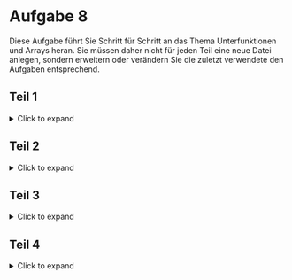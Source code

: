 # Aufgabe 8

Diese Aufgabe führt Sie Schritt für Schritt an das Thema Unterfunktionen und Arrays heran.
Sie müssen daher nicht für jeden Teil eine neue Datei anlegen, sondern erweitern oder verändern Sie die zuletzt verwendete den Aufgaben entsprechend.

## Teil 1
<details>
<summary>Click to expand</summary>

Erstellen Sie ein Feld von 10 int-Werten und Initialisieren Sie das Feld mit beliebigen Daten.
Berechnen Sie die Summe aller Feldelemente und geben Sie die Summe aus.
Berechnen Sie den Mittelwert aller Feldelemente und geben Sie diesen aus.
Ermitteln Sie das größte Feldelement und geben Sie dessen Position und Wert aus.
Das alles soll in der Hauptfunktion geschrieben werden.

Hier nochmal in Kurzform:
- [ ] Feld Initialisieren
- [ ] Summe berechnen
- [ ] Mittelwert berechnen
- [ ] Größtes Feldelement suchen




### Tip 1 - Summeberechnen
<details>
<summary>Click to expand</summary>
  
Berechnen Sie Summe des Feldes mit der Hilfe einer for() oder while() Schleife.


</details>



### Tip 2 - Feldelement
<details>
<summary>Click to expand</summary>

Lass eine Zählschleife laufen und überprüfe, welcher Wert kleiner bzw. größer ist und speicher den Wert und die Stelle zum Beispiel in einer Hilfsvariable.

</details>

</details>



## Teil 2

<details>
<summary>Click to expand</summary>

Ihr Programm soll nun so erweitert/verändert werden, dass die unten aufgelisteten Aufgaben in Unterfunktionen stehen.

- [ ] Summe berechnen
- [ ] Mittelwert berechnen
- [ ] Größtes Feldelement und Stelle suchen

Die Unterfunktionen sollen sollten diese Form aufweisen:
>  int summe (int [10])
>  

> float mittelwert (int [10])
> 

> int maximum (int [10], int*)
> 

</details>


## Teil 3

<details>
<summary>Click to expand</summary>
  Erweitern Sie nun Ihr Programm um die aufgelistetn Aufgaben.
  Diese sollen ebenfalls als Unterfunktionen in Ihrem Programm stehen.
  

### Feld einlesen
  
  Der Benutzer soll ein beliebiges 10er Feld (Integer)
  (siehe Aufgabe 8, Teil 1) über die Tastatur eingeben können.
  
  > void feld_einlesen(int [10])
  > 


### Feld ausgeben

Entwickeln Sie ein Unterprogramm, um ein 10er Feld am Bildschirm anzeigen zu können.

>void feld_ausgeben (int [10])
>

### Feld berechenen

Berechnen Sie für das vom Benutzer eingegebene Feld die Summe, den Mittelwert, das größte Feldelement und zeigen Sie das Feld an.
Benutzen Sie dafür die Unterprogramme aus 8.2


  </details>
  
  
  ## Teil 4

<details>
<summary>Click to expand</summary>
  
  Erweitern Sie Ihr Programm um ein weiteres Unterprogramm, welches das Feld sortiert.
  
  > void feld_sortieren (int[10])
  > 

Geben Sie das Feld vor und nach dem sortieren aus.


### Tip 1 (Info) - Felder sortieren
<details>
<summary>Click to expand</summary>
_Sortieren von Feldern ist ein ganz wichtiger Bestandteil der Programmierung. 
Zu diesem Thema gibt es gleich eine ganze Reihe an Verfahren, die sich in Komplexität und
Geschwindigkeit sehr unterscheiden._

Der hier vorgestellte Algorithmus ist der 'Selection-sort'.
Der Algorithmus ist vergleichsweise langsam, aber einfach.
Es werden 2 ineinander geschachtelte Schleifen verwendet.

   >   Bsp: mit 5 Werten: f[0]...f[4] enthalten 10 5 2 1 7
   >   1. Durchlauf i=0
   >   i:0    j: läuft von 1 bis 4. Falls f[j] kleiner als f[i] ist, dann tausche beide Werte
   >   i=0  j=1;  10 5 2 1 7 -> f[1]=5  <   f[0]=10 -> tasuche: 5 und 10
   >   i=0  j=2;  5 10 2 1 7 -> f[2]=2  <   f[0]=5 -> tasuche: 5 und 2
   >   i=0  j=3;  2 10 5 1 7 -> f[3]=1  <   f[0]=2 -> tasuche: 2 und 1
   >   i=0  j=4;  1 10 5 2 7 -> f[4]=7  <   f[0]=1 _Nein_ -> nicht tauschen
   >   f[0] ist das kleinste Element, weiter mit den restlichen Elementen
   >
   >   2. Durchlauf i=1
   >   i:i    j: läuft von 2 bis 4. Falls f[j] kleiner als f[i] ist, dann tausche beide Werte
   >   i=1  j=2;  1 10 5 2 7 -> f[2]=5  <   f[1]=10 -> tasuche: 5 und 10
   >   i=1  j=3;  5 10 2 1 7 -> f[3]=2  <   f[1]=2 -> tasuche: 5 und 2
   >   i=1  j=4;  2 10 5 1 7 -> f[4]=7  <   f[1]=2 _Nein_ -> nicht tauschen
   >   f[0] und f[1] sind sortiert, weiter mit dem Rest
   >   ........... 

  
  </details>
  </details>
